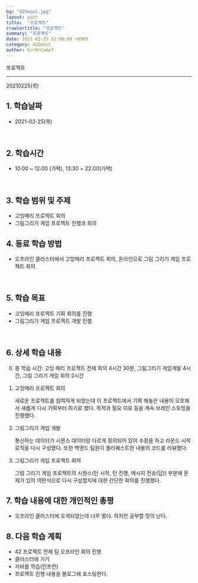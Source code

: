 ```yaml
---
bg: "42Seoul.jpg"
layout: post
title:  "프로젝트"
crawlertitle: "프로젝트"
summary: "프로젝트"
date: 2021-02-25 22:00:00 +0900
category: 42Seoul
author: Err0rCode7
---
```


프로젝트

---

20210225(목)

## 1. 학습날짜

- 2021-02-25(목)
<br>

## 2. 학습시간

- 10:00 ~ 12:00 (가택), 13:30 ~ 22:00(가택)
<br>

## 3. 학습 범위 및 주제

- 고잉메리 프로젝트 회의
- 그림그리기 게임 프로젝트 진행과 회의

## 4. 동료 학습 방법

- 오프라인 클러스터에서 고잉메리 프로젝트 회의, 온라인으로 그림 그리기 게임 프로젝트 회의
<br>

## 5. 학습 목표

- 고잉메리 프로젝트 기획 회의를 진행
- 그림그리기 게임 프로젝트 개발 진행

<br>

## 6. 상세 학습 내용

0. 총 학습 시간: 고잉 메리 프로젝트 전체 회의 4시간 30분, 그림그리기 게임개발 4시간, 그림 그리기 게임 회의 2시간

1. 고잉메리 프로젝트 회의

	새로운 프로젝트를 참여하게 되었는데 이 프로젝트에서 기획 해놓은 내용이 모호해서 새롭게 다시 기획부터 하기로 했다. 목적과 필요 이유 등을 계속 브레인 스토밍을 진행했다.

2. 그림그리기 게임 개발

	통신하는 데이터가 시퀀스 데이터랑 다르게 정의되어 있어 수정을 하고 라운드 시작 로직을 다시 구성했다. 또한 백엔드 팀원이 풀리퀘스트한 내용의 코드를 리뷰했다.

3. 그림그리기 게임 프로젝트 회의

	그림 그리기 게임 프로젝트의 시퀀스(턴 시작, 턴 진행, 메시지 전송(답)) 부분에 문제가 있어 어떤식으로 다시 구성할지에 대한 간단한 회의를 진행했다.

## 7. 학습 내용에 대한 개인적인 총평

- 오프라인 클러스터에 오게되었는데 너무 멀다. 하지만 공부할 맛이 난다.

## 8. 다음 학습 계획

- 42 프로젝트 전체 팀 오프라인 회의 진행
- 클러스터에 가기
- 자바를 학습(인프런)
- 프로젝트 진행 내용을 블로그에 포스팅한다.